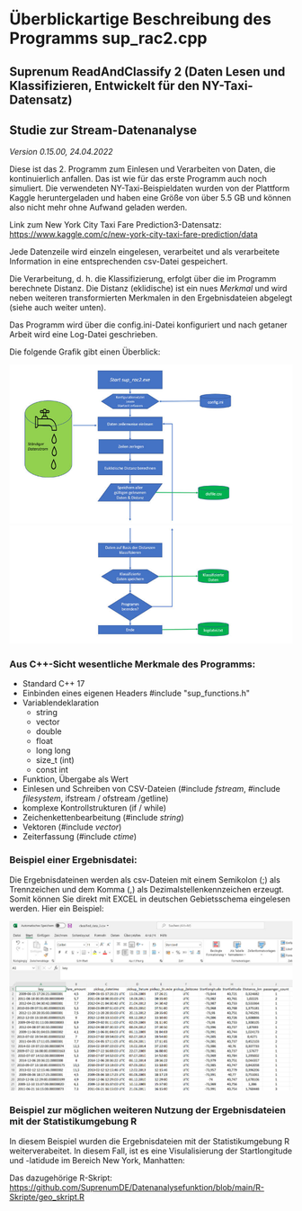 # Überblickartige Beschreibung des Programms sup_rac2.cpp
## Suprenum ReadAndClassify 2 (Daten Lesen und Klassifizieren, Entwickelt für den NY-Taxi-Datensatz)
## Studie zur Stream-Datenanalyse

*Version 0.15.00, 24.04.2022*

Diese ist das 2. Programm zum Einlesen und Verarbeiten von Daten, die kontinuierlich anfallen. Das ist wie
für das erste Programm auch noch simuliert. Die verwendeten NY-Taxi-Beispieldaten wurden von der Plattform Kaggle
heruntergeladen und haben eine Größe von über 5.5 GB und können also nicht mehr ohne Aufwand geladen werden.

Link zum New York City Taxi Fare Prediction3-Datensatz: https://www.kaggle.com/c/new-york-city-taxi-fare-prediction/data

Jede Datenzeile wird einzeln eingelesen, verarbeitet und als verarbeitete Information in eine entsprechenden
csv-Datei gespeichert.

Die Verarbeitung, d. h. die Klassifizierung, erfolgt über die im Programm berechnete Distanz. Die Distanz (eklidische)
ist ein nues *Merkmal* und wird neben weiteren transformierten Merkmalen in den Ergebnisdateien abgelegt (siehe auch weiter unten).

Das Programm wird über die config.ini-Datei konfiguriert und nach getaner Arbeit wird eine Log-Datei
geschrieben.

Die folgende Grafik gibt einen Überblick:

![sup_rac2-Flow Bild 1](https://github.com/SuprenumDE/Datenanalysefunktion/blob/main/images/sup_rac2_1.jpg)
![sup_rac2-Flow Bild 2](https://github.com/SuprenumDE/Datenanalysefunktion/blob/main/images/sup_rac2_2.jpg)

### Aus C++-Sicht wesentliche Merkmale des Programms:
- Standard C++ 17
- Einbinden eines eigenen Headers #include "sup_functions.h"
- Variablendeklaration
  - string
  - vector<string>
  - double
  - float
  - long long
  - size_t (int)
  - const int
- Funktion, Übergabe als Wert
- Einlesen und Schreiben von CSV-Dateien (#include *fstream*, #include *filesystem*, ifstream / ofstream /getline)
- komplexe Kontrollstrukturen (if / while)
- Zeichenkettenbearbeitung (#include *string*)
- Vektoren (#include *vector*)
- Zeiterfassung (#include *ctime*)

### Beispiel einer Ergebnisdatei:
Die Ergebnisdateinen werden als csv-Dateien mit einem Semikolon (;) als Trennzeichen und dem Komma (,) als
Dezimalstellenkennzeichen erzeugt. Somit können Sie direkt mit EXCEL in deutschen Gebietsschema eingelesen werden.
Hier ein Beispiel:
  
![csv-Ergebnisdatei](https://github.com/SuprenumDE/Datenanalysefunktion/blob/main/images/Beispiel_classified_data_3.jpg)
  
### Beispiel zur möglichen weiteren Nutzung der Ergebnisdateien mit der Statistikumgebung R
  
In diesem Beispiel wurden die Ergebnisdateien mit der Statistikumgebung R weiterverabeitet. In diesem Fall, ist es eine
Visulalisierung der Startlongitude und -latidude im Bereich New York, Manhatten:
  

Das dazugehörige R-Skript: https://github.com/SuprenumDE/Datenanalysefunktion/blob/main/R-Skripte/geo_skript.R



  
